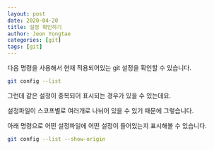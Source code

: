 ```yaml
---
layout: post
date: 2020-04-20 
title: 설정 확인하기
author: Jeon Yongtae
categories: [git]
tags: [git]
---
```



다음 명령을 사용해서 현재 적용되어있는 git 설정을 확인할 수 있습니다.

```bash
git config --list
```

그런데 같은 설정이 중복되어 표시되는 경우가 있을 수 있는데요.

설정파일이 스코프별로 여러개로 나뉘어 있을 수 있기 때문에 그렇습니다.

아래 명령으로 어떤 설정파일에 어떤 설정이 들어있는지 표시해볼 수 있습니다.

```bash
git config --list --show-origin
```

